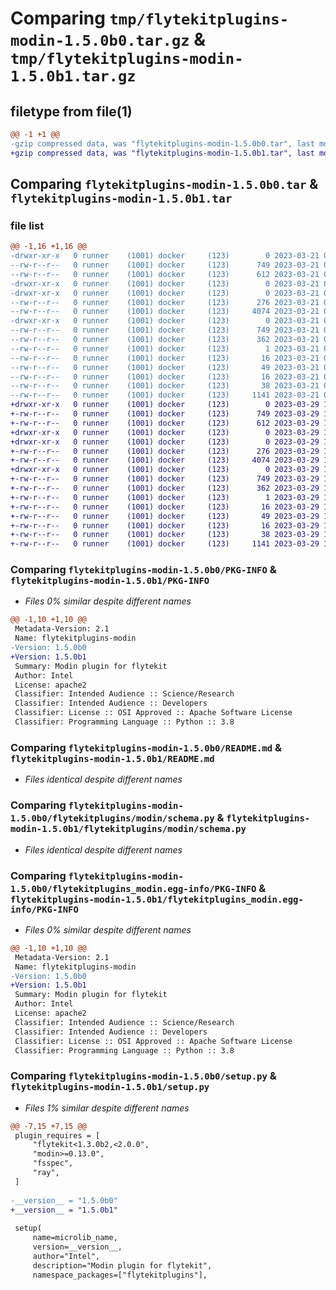 # Comparing `tmp/flytekitplugins-modin-1.5.0b0.tar.gz` & `tmp/flytekitplugins-modin-1.5.0b1.tar.gz`

## filetype from file(1)

```diff
@@ -1 +1 @@
-gzip compressed data, was "flytekitplugins-modin-1.5.0b0.tar", last modified: Tue Mar 21 00:09:53 2023, max compression
+gzip compressed data, was "flytekitplugins-modin-1.5.0b1.tar", last modified: Wed Mar 29 18:58:41 2023, max compression
```

## Comparing `flytekitplugins-modin-1.5.0b0.tar` & `flytekitplugins-modin-1.5.0b1.tar`

### file list

```diff
@@ -1,16 +1,16 @@
-drwxr-xr-x   0 runner    (1001) docker     (123)        0 2023-03-21 00:09:53.224366 flytekitplugins-modin-1.5.0b0/
--rw-r--r--   0 runner    (1001) docker     (123)      749 2023-03-21 00:09:53.224366 flytekitplugins-modin-1.5.0b0/PKG-INFO
--rw-r--r--   0 runner    (1001) docker     (123)      612 2023-03-21 00:09:29.000000 flytekitplugins-modin-1.5.0b0/README.md
-drwxr-xr-x   0 runner    (1001) docker     (123)        0 2023-03-21 00:09:53.224366 flytekitplugins-modin-1.5.0b0/flytekitplugins/
-drwxr-xr-x   0 runner    (1001) docker     (123)        0 2023-03-21 00:09:53.224366 flytekitplugins-modin-1.5.0b0/flytekitplugins/modin/
--rw-r--r--   0 runner    (1001) docker     (123)      276 2023-03-21 00:09:29.000000 flytekitplugins-modin-1.5.0b0/flytekitplugins/modin/__init__.py
--rw-r--r--   0 runner    (1001) docker     (123)     4074 2023-03-21 00:09:29.000000 flytekitplugins-modin-1.5.0b0/flytekitplugins/modin/schema.py
-drwxr-xr-x   0 runner    (1001) docker     (123)        0 2023-03-21 00:09:53.224366 flytekitplugins-modin-1.5.0b0/flytekitplugins_modin.egg-info/
--rw-r--r--   0 runner    (1001) docker     (123)      749 2023-03-21 00:09:53.000000 flytekitplugins-modin-1.5.0b0/flytekitplugins_modin.egg-info/PKG-INFO
--rw-r--r--   0 runner    (1001) docker     (123)      362 2023-03-21 00:09:53.000000 flytekitplugins-modin-1.5.0b0/flytekitplugins_modin.egg-info/SOURCES.txt
--rw-r--r--   0 runner    (1001) docker     (123)        1 2023-03-21 00:09:53.000000 flytekitplugins-modin-1.5.0b0/flytekitplugins_modin.egg-info/dependency_links.txt
--rw-r--r--   0 runner    (1001) docker     (123)       16 2023-03-21 00:09:53.000000 flytekitplugins-modin-1.5.0b0/flytekitplugins_modin.egg-info/namespace_packages.txt
--rw-r--r--   0 runner    (1001) docker     (123)       49 2023-03-21 00:09:53.000000 flytekitplugins-modin-1.5.0b0/flytekitplugins_modin.egg-info/requires.txt
--rw-r--r--   0 runner    (1001) docker     (123)       16 2023-03-21 00:09:53.000000 flytekitplugins-modin-1.5.0b0/flytekitplugins_modin.egg-info/top_level.txt
--rw-r--r--   0 runner    (1001) docker     (123)       38 2023-03-21 00:09:53.224366 flytekitplugins-modin-1.5.0b0/setup.cfg
--rw-r--r--   0 runner    (1001) docker     (123)     1141 2023-03-21 00:09:46.000000 flytekitplugins-modin-1.5.0b0/setup.py
+drwxr-xr-x   0 runner    (1001) docker     (123)        0 2023-03-29 18:58:41.476241 flytekitplugins-modin-1.5.0b1/
+-rw-r--r--   0 runner    (1001) docker     (123)      749 2023-03-29 18:58:41.476241 flytekitplugins-modin-1.5.0b1/PKG-INFO
+-rw-r--r--   0 runner    (1001) docker     (123)      612 2023-03-29 18:58:20.000000 flytekitplugins-modin-1.5.0b1/README.md
+drwxr-xr-x   0 runner    (1001) docker     (123)        0 2023-03-29 18:58:41.476241 flytekitplugins-modin-1.5.0b1/flytekitplugins/
+drwxr-xr-x   0 runner    (1001) docker     (123)        0 2023-03-29 18:58:41.476241 flytekitplugins-modin-1.5.0b1/flytekitplugins/modin/
+-rw-r--r--   0 runner    (1001) docker     (123)      276 2023-03-29 18:58:20.000000 flytekitplugins-modin-1.5.0b1/flytekitplugins/modin/__init__.py
+-rw-r--r--   0 runner    (1001) docker     (123)     4074 2023-03-29 18:58:20.000000 flytekitplugins-modin-1.5.0b1/flytekitplugins/modin/schema.py
+drwxr-xr-x   0 runner    (1001) docker     (123)        0 2023-03-29 18:58:41.476241 flytekitplugins-modin-1.5.0b1/flytekitplugins_modin.egg-info/
+-rw-r--r--   0 runner    (1001) docker     (123)      749 2023-03-29 18:58:41.000000 flytekitplugins-modin-1.5.0b1/flytekitplugins_modin.egg-info/PKG-INFO
+-rw-r--r--   0 runner    (1001) docker     (123)      362 2023-03-29 18:58:41.000000 flytekitplugins-modin-1.5.0b1/flytekitplugins_modin.egg-info/SOURCES.txt
+-rw-r--r--   0 runner    (1001) docker     (123)        1 2023-03-29 18:58:41.000000 flytekitplugins-modin-1.5.0b1/flytekitplugins_modin.egg-info/dependency_links.txt
+-rw-r--r--   0 runner    (1001) docker     (123)       16 2023-03-29 18:58:41.000000 flytekitplugins-modin-1.5.0b1/flytekitplugins_modin.egg-info/namespace_packages.txt
+-rw-r--r--   0 runner    (1001) docker     (123)       49 2023-03-29 18:58:41.000000 flytekitplugins-modin-1.5.0b1/flytekitplugins_modin.egg-info/requires.txt
+-rw-r--r--   0 runner    (1001) docker     (123)       16 2023-03-29 18:58:41.000000 flytekitplugins-modin-1.5.0b1/flytekitplugins_modin.egg-info/top_level.txt
+-rw-r--r--   0 runner    (1001) docker     (123)       38 2023-03-29 18:58:41.480241 flytekitplugins-modin-1.5.0b1/setup.cfg
+-rw-r--r--   0 runner    (1001) docker     (123)     1141 2023-03-29 18:58:35.000000 flytekitplugins-modin-1.5.0b1/setup.py
```

### Comparing `flytekitplugins-modin-1.5.0b0/PKG-INFO` & `flytekitplugins-modin-1.5.0b1/PKG-INFO`

 * *Files 0% similar despite different names*

```diff
@@ -1,10 +1,10 @@
 Metadata-Version: 2.1
 Name: flytekitplugins-modin
-Version: 1.5.0b0
+Version: 1.5.0b1
 Summary: Modin plugin for flytekit
 Author: Intel
 License: apache2
 Classifier: Intended Audience :: Science/Research
 Classifier: Intended Audience :: Developers
 Classifier: License :: OSI Approved :: Apache Software License
 Classifier: Programming Language :: Python :: 3.8
```

### Comparing `flytekitplugins-modin-1.5.0b0/README.md` & `flytekitplugins-modin-1.5.0b1/README.md`

 * *Files identical despite different names*

### Comparing `flytekitplugins-modin-1.5.0b0/flytekitplugins/modin/schema.py` & `flytekitplugins-modin-1.5.0b1/flytekitplugins/modin/schema.py`

 * *Files identical despite different names*

### Comparing `flytekitplugins-modin-1.5.0b0/flytekitplugins_modin.egg-info/PKG-INFO` & `flytekitplugins-modin-1.5.0b1/flytekitplugins_modin.egg-info/PKG-INFO`

 * *Files 0% similar despite different names*

```diff
@@ -1,10 +1,10 @@
 Metadata-Version: 2.1
 Name: flytekitplugins-modin
-Version: 1.5.0b0
+Version: 1.5.0b1
 Summary: Modin plugin for flytekit
 Author: Intel
 License: apache2
 Classifier: Intended Audience :: Science/Research
 Classifier: Intended Audience :: Developers
 Classifier: License :: OSI Approved :: Apache Software License
 Classifier: Programming Language :: Python :: 3.8
```

### Comparing `flytekitplugins-modin-1.5.0b0/setup.py` & `flytekitplugins-modin-1.5.0b1/setup.py`

 * *Files 1% similar despite different names*

```diff
@@ -7,15 +7,15 @@
 plugin_requires = [
     "flytekit<1.3.0b2,<2.0.0",
     "modin>=0.13.0",
     "fsspec",
     "ray",
 ]
 
-__version__ = "1.5.0b0"
+__version__ = "1.5.0b1"
 
 setup(
     name=microlib_name,
     version=__version__,
     author="Intel",
     description="Modin plugin for flytekit",
     namespace_packages=["flytekitplugins"],
```

